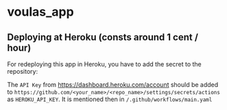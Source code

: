 # voulas_app

## Deploying at Heroku (consts around 1 cent / hour)

For redeploying this app in Heroku, you have to add the secret to the repository:

The `API Key` from https://dashboard.heroku.com/account
should be added to `https://github.com/<your_name>/<repo_name>/settings/secrets/actions` 
as `HEROKU_API_KEY`.
It is mentioned then in `/.github/workflows/main.yaml`
